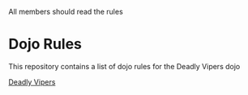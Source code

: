 All members should read the rules

Dojo Rules
==========

This repository contains a list of dojo rules for the Deadly Vipers dojo

[Deadly Vipers]("https://github.com/deadlyvipers")
